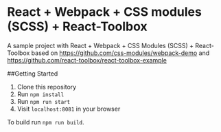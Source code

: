 # React + Webpack + CSS modules (SCSS) + React-Toolbox

A sample project with React + Webpack + CSS Modules (SCSS) + React-Toolbox based on https://github.com/css-modules/webpack-demo and https://github.com/react-toolbox/react-toolbox-example

##Getting Started

1. Clone this repository
2. Run `npm install`
3. Run `npm run start`
4. Visit `localhost:8081` in your browser

To build run `npm run build`.
